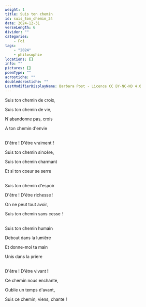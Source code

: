 ```yaml
---
weight: 1
title: Suis ton chemin
id: suis_ton_chemin_24
date: 2024-12-31
verseLength: 6
divider: ""
categories:
    - Foi
tags:
    - "2024"
    - philosophie
locations: []
info: ""
pictures: []
poemType: ""
acrostiche: ""
doubleAcrostiche: ""
LastModifierDisplayName: Barbara Post - Licence CC BY-NC-ND 4.0
---
```

Suis ton chemin de croix,

Suis ton chemin de vie,

N'abandonne pas, crois

A ton chemin d'envie

 \
D'être ! D'être vraiment !

Suis ton chemin sincère,

Suis ton chemin charmant

Et si ton coeur se serre

 \
Suis ton chemin d'espoir

D'être ! D'être richesse !

On ne peut tout avoir,

Suis ton chemin sans cesse !

 \
Suis ton chemin humain

Debout dans la lumière

Et donne-moi ta main

Unis dans la prière

 \
D'être ! D'être vivant !

Ce chemin nous enchante,

Oublie un temps d'avant,

Suis ce chemin, viens, chante !
